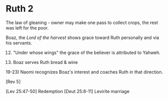 # Ruth 2

The law of gleaning - owner may make one pass to collect crops, the rest was left for the poor.

Boaz, the _Lord of the harvest_ shows grace toward Ruth personally and via his servants.

12) "Under whose wings" the grace of the believer is attributed to Yahweh.


14) Boaz serves Ruth bread & wine


19-23) Naomi recognizes Boaz's interest and coaches Ruth in that direction.


[Rev 5]


[Lev 25:47-50] Redemption
[Deut 25:8-11] Levirite marriage
